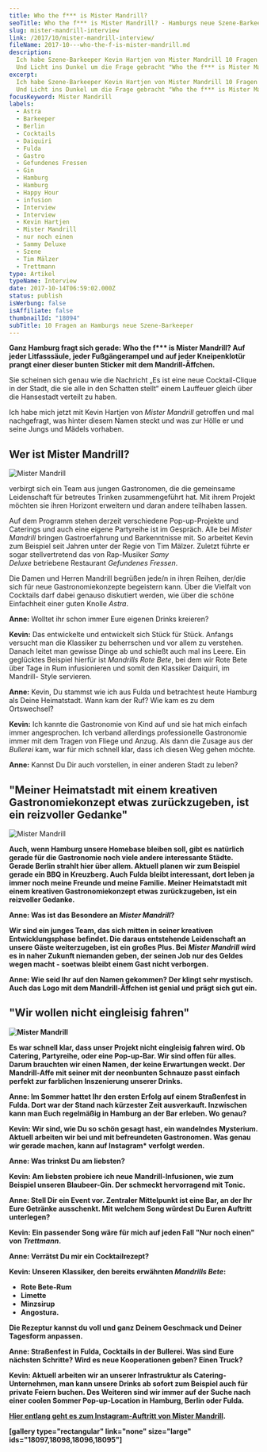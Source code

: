 ```yaml
---
title: Who the f*** is Mister Mandrill?
seoTitle: Who the f*** is Mister Mandrill? - Hamburgs neue Szene-Barkeeper
slug: mister-mandrill-interview
link: /2017/10/mister-mandrill-interview/
fileName: 2017-10---who-the-f-is-mister-mandrill.md
description:
  Ich habe Szene-Barkeeper Kevin Hartjen von Mister Mandrill 10 Fragen gestellt.
  Und Licht ins Dunkel um die Frage gebracht "Who the f*** is Mister Mandrill?"
excerpt:
  Ich habe Szene-Barkeeper Kevin Hartjen von Mister Mandrill 10 Fragen gestellt.
  Und Licht ins Dunkel um die Frage gebracht "Who the f*** is Mister Mandrill?"
focusKeyword: Mister Mandrill
labels:
  - Astra
  - Barkeeper
  - Berlin
  - Cocktails
  - Daiquiri
  - Fulda
  - Gastro
  - Gefundenes Fressen
  - Gin
  - Hamburg
  - Hamburg
  - Happy Hour
  - infusion
  - Interview
  - Interview
  - Kevin Hartjen
  - Mister Mandrill
  - nur noch einen
  - Sammy Deluxe
  - Szene
  - Tim Mälzer
  - Trettmann
type: Artikel
typeName: Interview
date: 2017-10-14T06:59:02.000Z
status: publish
isWerbung: false
isAffiliate: false
thumbnailId: "18094"
subTitle: 10 Fragen an Hamburgs neue Szene-Barkeeper
---
```


<strong>Ganz Hamburg fragt sich gerade: Who the f\*\*\* is Mister Mandrill? Auf
jeder Litfasssäule, </strong><strong>jeder Fußgängerampel und auf jeder
Kneipenklotür prangt einer dieser bunten Sticker mit </strong><strong>dem
Mandrill-Äffchen.</strong>

Sie scheinen sich genau wie die Nachricht „Es ist eine neue Cocktail-Clique in
der Stadt, die sie alle in den Schatten stellt“ einem Lauffeuer gleich über die
Hansestadt verteilt zu haben.

Ich habe mich jetzt mit Kevin Hartjen von <em>Mister Mandrill </em>getroffen und
mal nachgefragt, was hinter diesem Namen steckt und was zur Hölle er und seine
Jungs und Mädels vorhaben.

## Wer ist Mister Mandrill?

![Mister Mandrill](http://cardamonchai.com/wp-content/uploads/2017/10/IMG-20170705-WA00341-300x225.jpg)

verbirgt sich ein Team aus jungen Gastronomen, die die gemeinsame Leidenschaft
für betreutes Trinken zusammengeführt hat. Mit ihrem Projekt möchten sie ihren
Horizont erweitern und daran andere teilhaben lassen.

Auf dem Programm stehen derzeit verschiedene Pop-up-Projekte und Caterings und
auch eine eigene Partyreihe ist im Gespräch. Alle bei <em>Mister
Mandrill </em>bringen Gastroerfahrung und Barkenntnisse mit. So arbeitet Kevin
zum Beispiel seit Jahren unter der Regie von Tim Mälzer. Zuletzt führte er sogar
stellvertretend das von Rap-Musiker <em>Samy
Deluxe </em>betriebene Restaurant <em>Gefundenes Fressen</em>.

Die Damen und Herren Mandrill begrüßen jede/n in ihren Reihen, der/die sich für
neue Gastronomiekonzepte begeistern kann. Über die Vielfalt von Cocktails darf
dabei genauso diskutiert werden, wie über die schöne Einfachheit einer guten
Knolle <em>Astra</em>.

<strong>Anne:</strong> Wolltet ihr schon immer Eure eigenen Drinks kreieren?

<strong>Kevin:</strong> Das entwickelte und entwickelt sich Stück für Stück.
Anfangs versucht man die Klassiker zu beherrschen und vor allem zu verstehen.
Danach leitet man gewisse Dinge ab und schießt auch mal ins Leere. Ein
geglücktes Beispiel hierfür ist <em>Mandrills Rote Bete</em>, bei dem wir Rote
Bete über Tage in Rum infusionieren und somit den Klassiker Daiquiri, im
Mandrill- Style servieren.

<strong>Anne:</strong> Kevin, Du stammst wie ich aus Fulda und betrachtest heute
Hamburg als Deine Heimatstadt. Wann kam der Ruf? Wie kam es zu dem Ortswechsel?

<strong>Kevin:</strong> Ich kannte die Gastronomie von Kind auf und sie hat mich
einfach immer angesprochen. Ich verband allerdings professionelle Gastronomie
immer mit dem Tragen von Fliege und Anzug. Als dann die Zusage aus der
<em>Bullerei </em>kam, war für mich schnell klar, dass ich diesen Weg gehen
möchte.

<strong>Anne:</strong> Kannst Du Dir auch vorstellen, in einer anderen Stadt zu
leben?

## "Meiner Heimatstadt mit einem kreativen Gastronomiekonzept etwas zurückzugeben, ist ein reizvoller Gedanke"

![Mister Mandrill](http://cardamonchai.com/wp-content/uploads/2017/10/received_2012684135639022-300x450.jpeg)

<strong> Auch, wenn Hamburg unsere Homebase bleiben soll, gibt es natürlich
gerade für die Gastronomie noch viele andere interessante Städte. Gerade Berlin
strahlt hier über allem. Aktuell planen wir zum Beispiel gerade ein BBQ in
Kreuzberg. Auch Fulda bleibt interessant, dort leben ja immer noch meine Freunde
und meine Familie. Meiner Heimatstadt mit einem kreativen Gastronomiekonzept
etwas zurückzugeben, ist ein reizvoller Gedanke.

<strong>Anne:</strong> Was ist das Besondere an <em>Mister Mandrill</em>?

Wir sind ein junges Team, das sich mitten in seiner kreativen Entwicklungsphase
befindet. Die daraus entstehende Leidenschaft an unsere Gäste weiterzugeben, ist
ein großes Plus. Bei <em>Mister </em><em>Mandrill</em> wird es in naher Zukunft
niemanden geben, der seinen Job nur des Geldes wegen macht - soetwas bleibt
einem Gast nicht verborgen.

<strong>Anne:</strong> Wie seid Ihr auf den Namen gekommen? Der klingt sehr
mystisch. Auch das Logo mit dem Mandrill-Äffchen ist genial und prägt sich gut
ein.

## "Wir wollen nicht eingleisig fahren"

![Mister Mandrill](http://cardamonchai.com/wp-content/uploads/2017/10/IMG-20170705-WA0018-300x450.jpg)

<strong>Es war schnell klar, dass unser Projekt nicht eingleisig fahren wird. Ob
Catering, Partyreihe, oder eine Pop-up-Bar. Wir sind offen für alles.  Darum
brauchten wir einen Namen, der keine Erwartungen weckt. Der Mandrill-Affe mit
seiner mit der neonbunten Schnauze passt einfach perfekt zur farblichen
Inszenierung unserer Drinks.

<strong>Anne:</strong> Im Sommer hattet Ihr den ersten Erfolg auf einem
Straßenfest in Fulda. Dort war der Stand nach kürzester Zeit ausverkauft.
Inzwischen kann man Euch regelmäßig in Hamburg an der Bar erleben. Wo genau?

<strong>Kevin:</strong> Wir sind, wie Du so schön gesagt hast, ein wandelndes
Mysterium. Aktuell arbeiten wir bei und mit befreundeten Gastronomen. Was genau
wir gerade machen, kann auf Instagram\* verfolgt werden.

<strong>Anne:</strong> Was trinkst Du am liebsten?

<strong>Kevin: </strong>Am liebsten probiere ich neue Mandrill-Infusionen, wie
zum Beispiel unseren Blaubeer-Gin. Der schmeckt hervorragend mit Tonic.

<strong>Anne:</strong> Stell Dir ein Event vor. Zentraler Mittelpunkt ist eine
Bar, an der Ihr Eure Getränke ausschenkt. Mit welchem Song würdest Du Euren
Auftritt unterlegen?

<strong>Kevin: </strong>Ein passender Song wäre für mich auf jeden Fall "Nur
noch einen" von <em>Trettmann</em>.

<strong>Anne:</strong> Verrätst Du mir ein Cocktailrezept?

<strong>Kevin:</strong> Unseren Klassiker, den bereits erwähnten <em>Mandrills
Bete</em>:

<ul>
    <li>Rote Bete-Rum</li>
    <li>Limette</li>
    <li>Minzsirup</li>
    <li>Angostura.</li>
</ul>

Die Rezeptur kannst du voll und ganz Deinem Geschmack und Deiner Tagesform
anpassen.

<strong>Anne:</strong> Straßenfest in Fulda, Cocktails in der Bullerei. Was sind
Eure nächsten Schritte? Wird es neue Kooperationen geben? Einen Truck?

<strong>Kevin:</strong> Aktuell arbeiten wir an unserer Infrastruktur als
Catering-Unternehmen, man kann unsere Drinks ab sofort zum Beispiel auch für
private Feiern buchen. Des Weiteren sind wir immer auf der Suche nach einer
coolen Sommer Pop-up-Location in Hamburg, Berlin oder Fulda.

<a href="https://www.instagram.com/mistermandrillhh/" target="_blank" rel="noopener">Hier
entlang geht es zum Instagram-Auftritt von Mister Mandrill</a>.

[gallery type="rectangular" link="none" size="large"
ids="18097,18098,18096,18095"]
